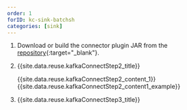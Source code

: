 ```yaml
---
order: 1
forID: kc-sink-batchsh
categories: [sink]
---
```


1. Download or build the connector plugin JAR from the [repository](https://github.com/batchcorp/kafka-sink-connector){:target="_blank"}.
2. {{site.data.reuse.kafkaConnectStep2_title}}

   {{site.data.reuse.kafkaConnectStep2_content_1}}
   {{site.data.reuse.kafkaConnectStep2_content1_example}}
3. {{site.data.reuse.kafkaConnectStep3_title}}

